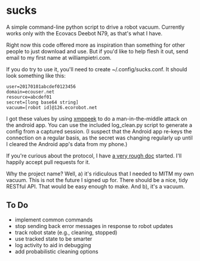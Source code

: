 sucks
=====

A simple command-line python script to drive a robot vacuum. Currently
works only with the Ecovacs Deebot N79, as that's what I have.

Right now this code offered more as inspiration than something for other
people to just download and use. But if you'd like to help flesh it out,
send email to my first name at williampietri.com.

If you do try to use it, you'll need to create ~/.config/sucks.conf. It
should look something like this:

```
user=20170101abcdef0123456
domain=ecouser.net
resource=abcdef01
secret=[long base64 string]
vacuum=[robot id]@126.ecorobot.net
```

I got these values by using
[xmppeek](https://www.beneaththewaves.net/Software/XMPPPeek.html)
to do a man-in-the-middle attack on
the android app. You can use the included log_clean.py script to generate
a config from a captured session. (I suspect that the Android app re-keys
the connection on a regular basis, as the secret was changing regularly
up until I cleared the Android app's data from my phone.)

If you're curious about the protocol, I have [a very rough
doc](protocol.md) started. I'll happily accept pull requests for it.

Why the project name? Well, a) it's ridiculous that I needed to MITM
my own vacuum.  This is not the future I signed up for. There should
be a nice, tidy RESTful API. That would be easy enough to make. And b),
it's a vacuum.

## To Do

* implement common commands
* stop sending back error messages in response to robot updates
* track robot state (e.g., cleaning, stopped)
* use tracked state to be smarter
* log activity to aid in debugging
* add probabilistic cleaning options
